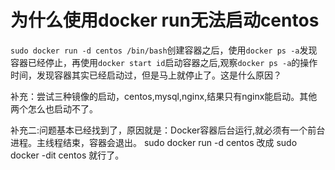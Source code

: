 为什么使用docker run无法启动centos
====

`sudo docker run -d centos /bin/bash`创建容器之后，使用`docker ps -a`发现容器已经停止，再使用`docker start id`启动容器之后,观察`docker ps -a`的操作时间，发现容器其实已经启动过，但是马上就停止了。这是什么原因？

补充：尝试三种镜像的启动，centos,mysql,nginx,结果只有nginx能启动。其他两个怎么也启动不了。


补充二:问题基本已经找到了，原因就是：Docker容器后台运行,就必须有一个前台进程。主线程结束，容器会退出。
sudo docker run -d centos 改成 sudo docker -dit centos 就行了。
